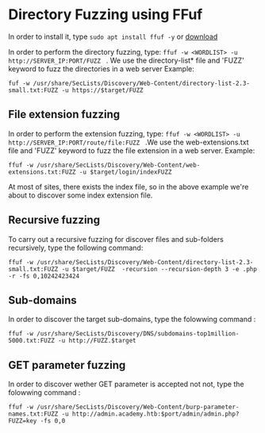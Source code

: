 # Directory Fuzzing using FFuf

In order to install it, type ``` sudo apt install ffuf -y ``` or [download](https://github.com/ffuf/ffuf)

In order to perform the directory fuzzing, type: ```ffuf -w <WORDLIST> -u http://SERVER_IP:PORT/FUZZ ``` .
We use the directory-list* file and 'FUZZ' keyword to fuzz the directories in a web server Example:

```
fuf -w /usr/share/SecLists/Discovery/Web-Content/directory-list-2.3-small.txt:FUZZ -u https://$target/FUZZ

```
 

## File extension fuzzing


In order to perform the extension fuzzing, type: ```ffuf -w <WORDLIST> -u http://SERVER_IP:PORT/route/file:FUZZ ``` 
.We use the web-extensions.txt file and 'FUZZ' keyword to fuzz the file extension in a web server.  Example:

```
ffuf -w /usr/share/SecLists/Discovery/Web-Content/web-extensions.txt:FUZZ -u $target/login/indexFUZZ

```
At most of sites, there exists the index file, so in the above example we're about to discover some index extension file.

## Recursive fuzzing

To carry out a recursive fuzzing for discover files and sub-folders recursively, type the following command:

```
ffuf -w /usr/share/SecLists/Discovery/Web-Content/directory-list-2.3-small.txt:FUZZ -u $target/FUZZ  -recursion --recursion-depth 3 -e .php -r -fs 0,10242423424
```

## Sub-domains

In order to discover the target sub-domains, type the folowwing command :

```
ffuf -w /usr/share/SecLists/Discovery/DNS/subdomains-top1million-5000.txt:FUZZ -u http://FUZZ.$target
```

## GET parameter fuzzing

In order to discover wether GET parameter is accepted not not, type the folowwing command :

```
ffuf -w /usr/share/SecLists/Discovery/Web-Content/burp-parameter-names.txt:FUZZ -u http://admin.academy.htb:$port/admin/admin.php?FUZZ=key -fs 0,0
```